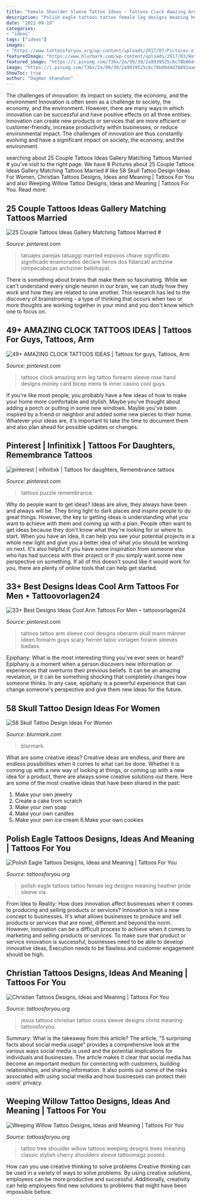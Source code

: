 ```yaml
---
title: "Female Shoulder Sleeve Tattoo Ideas - Tattoos Clock Amazing Arm Leg Tattoo Forearm Sleeve Rose Hand Designs Money Card Bicep Mens Tk Inner Casino Cool Guys"
description: "Polish eagle tattoos tattoo female leg designs meaning heather pride sleeve via"
date: "2022-09-19"
categories:
- "ideas"
tags: ["ideas"]
images:
- "https://www.tattoosforyou.org/wp-content/uploads/2017/07/Pictures-of-Weeping-Willow-Tree-Tattoos.jpg"
featuredImage: "https://www.blurmark.com/wp-content/uploads/2017/03/Water-Color-Skull-with-Flower-Tattoo-On-Thigh-768x768.jpg"
featured_image: "https://i.pinimg.com/736x/2a/99/39/2a9939525c6c78b06d4d78892aa61f61.jpg"
image: "https://i.pinimg.com/736x/2a/99/39/2a9939525c6c78b06d4d78892aa61f61.jpg"
ShowToc: true
author: "Dagmar Shanahan"
---
```



The challenges of innovation: its impact on society, the economy, and the environment
Innovation is often seen as a challenge to society, the economy, and the environment. However, there are many ways in which innovation can be successful and have positive effects on all three entities. Innovation can create new products or services that are more efficient or customer-friendly, increase productivity within businesses, or reduce environmental impact. The challenges of innovation are thus constantly evolving and have a significant impact on society, the economy, and the environment.

	

		
searching about 25 Couple Tattoos Ideas Gallery Matching Tattoos Married # you've visit to the right page. We have 8 Pictures about 25 Couple Tattoos Ideas Gallery Matching Tattoos Married # like 58 Skull Tattoo Design Ideas For Women, Christian Tattoos Designs, Ideas and Meaning | Tattoos For You and also Weeping Willow Tattoo Designs, Ideas and Meaning | Tattoos For You. Read more:
		
    
## 25 Couple Tattoos Ideas Gallery Matching Tattoos Married #

<img loading=lazy src="https://i.pinimg.com/736x/85/3d/83/853d83adcc31cbae31526095458ce70c.jpg" onerror="this.onerror=null;this.src='https://tse3.mm.bing.net/th?id=OIP.yvRQEY8jUZ55hSYxY9fDWQHaJ3&amp;pid=15.1';" alt="25 Couple Tattoos Ideas Gallery Matching Tattoos Married #">

_Source: pinterest.com_

>tatuajes parejas tatuaggi married esposos chiave significato significado enamorados declare llenos dos fidanzati archzine rompecabezas archziner belkihayat. 

	

There is something about brains that make them so fascinating. While we can't understand every single neuron in our brain, we can study how they work and how they are related to one another. This research has led to the discovery of brainstroming - a type of thinking that occurs when two or more thoughts are working together in your mind and you don't know which one to focus on.

    
## 49+ AMAZING CLOCK TATTOOS IDEAS | Tattoos For Guys, Tattoos, Arm

<img loading=lazy src="https://i.pinimg.com/736x/2a/99/39/2a9939525c6c78b06d4d78892aa61f61.jpg" onerror="this.onerror=null;this.src='https://tse2.mm.bing.net/th?id=OIP.d2jPJuA2eyowK2uTfidGJQHaNK&amp;pid=15.1';" alt="49+ AMAZING CLOCK TATTOOS IDEAS | Tattoos for guys, Tattoos, Arm">

_Source: pinterest.com_

>tattoos clock amazing arm leg tattoo forearm sleeve rose hand designs money card bicep mens tk inner casino cool guys. 

	

If you're like most people, you probably have a few ideas of how to make your home more comfortable and stylish. Maybe you've thought about adding a porch or putting in some new windows. Maybe you've been inspired by a friend or neighbor and added some new pieces to their home. Whatever your ideas are, it's important to take the time to document them and also plan ahead for possible updates or changes.

    
## Pinterest | Infinitixk | Tattoos For Daughters, Remembrance Tattoos

<img loading=lazy src="https://i.pinimg.com/736x/ac/e2/58/ace258b4ed83d2e40bdb2dcf219f8280.jpg" onerror="this.onerror=null;this.src='https://tse3.mm.bing.net/th?id=OIP.wIP-vdZB9jRCXDt34wlLxAHaJ4&amp;pid=15.1';" alt="pinterest | infinitixk | Tattoos for daughters, Remembrance tattoos">

_Source: pinterest.com_

>tattoos puzzle remembrance. 

	

Why do people want to get ideas?
Ideas are alive, they always have been and always will be. They bring light to dark places and inspire people to do great things. However, the key to getting ideas is understanding what you want to achieve with them and coming up with a plan. 
People often want to get ideas because they don't know what they're looking for or where to start. When you have an idea, it can help you see your potential projects in a whole new light and give you a better idea of what you should be working on next. It's also helpful if you have some inspiration from someone else who has had success with their project or if you simply want some new perspective on something. If all of this doesn't sound like it would work for you, there are plenty of online tools that can help get started.

    
## 33+ Best Designs Ideas Cool Arm Tattoos For Men ⋆ Tattoovorlagen24

<img loading=lazy src="https://i.pinimg.com/736x/e9/f0/f7/e9f0f7450b22caa49730868b367bffb2.jpg" onerror="this.onerror=null;this.src='https://tse3.mm.bing.net/th?id=OIP.54Q1xcf0xYsRGjmpDKZ3BgHaJ4&amp;pid=15.1';" alt="33+ Best Designs Ideas Cool Arm Tattoos For Men ⋆ tattoovorlagen24">

_Source: pinterest.com_

>tattoos tattoo arm sleeve cool designs oberarm skull mann männer ideen forearm guys scary herren tatoo vorlagen forarm sleeves badass. 

	

Epiphany: What is the most interesting thing you've ever seen or heard?
Epiphany is a moment when a person discovers new information or experiences that overturns their previous beliefs. It can be an amazing revelation, or it can be something shocking that completely changes how someone thinks. In any case, epiphany is a powerful experience that can change someone's perspective and give them new ideas for the future.

    
## 58 Skull Tattoo Design Ideas For Women

<img loading=lazy src="https://www.blurmark.com/wp-content/uploads/2017/03/Water-Color-Skull-with-Flower-Tattoo-On-Thigh-768x768.jpg" onerror="this.onerror=null;this.src='https://tse2.mm.bing.net/th?id=OIP.MifhZ0-klUP1_jpdwvK__QHaHa&amp;pid=15.1';" alt="58 Skull Tattoo Design Ideas For Women">

_Source: blurmark.com_

>blurmark. 

	

What are some creative ideas?
Creative ideas are endless, and there are endless possibilities when it comes to what can be done. Whether it is coming up with a new way of looking at things, or coming up with a new idea for a product, there are always some creative solutions out there. Here are some of the most creative ideas that have been shared in the past:
1. Make your own jewelry 
2. Create a cake from scratch 
3. Make your own soap 
4. Make your own candles 
5. Make your own ice cream 
6.Make your own cookies 

    
## Polish Eagle Tattoos Designs, Ideas And Meaning | Tattoos For You

<img loading=lazy src="https://www.tattoosforyou.org/wp-content/uploads/2016/12/Polish-Eagle-Tattoo-Female.jpg" onerror="this.onerror=null;this.src='https://tse4.mm.bing.net/th?id=OIP.KXRF3G943fPf7HSWgYYMQAHaJ6&amp;pid=15.1';" alt="Polish Eagle Tattoos Designs, Ideas and Meaning | Tattoos For You">

_Source: tattoosforyou.org_

>polish eagle tattoos tattoo female leg designs meaning heather pride sleeve via. 

	

From Idea to Reality: How does innovation affect businesses when it comes to producing and selling products or services?
Innovation is not a new concept to businesses. It's what allows businesses to produce and sell products or services that are novel, different and beyond the norm. However, innovation can be a difficult process to achieve when it comes to marketing and selling products or services. To make sure that product or service innovation is successful, businesses need to be able to develop innovative ideas, Execution needs to be flawless and customer engagement should be high.

    
## Christian Tattoos Designs, Ideas And Meaning | Tattoos For You

<img loading=lazy src="https://www.tattoosforyou.org/wp-content/uploads/2013/09/Christian-Sleeve-Tattoos.jpg" onerror="this.onerror=null;this.src='https://tse2.mm.bing.net/th?id=OIP.ALJYOXuWGkYdZc3QOowC0wHaJ4&amp;pid=15.1';" alt="Christian Tattoos Designs, Ideas and Meaning | Tattoos For You">

_Source: tattoosforyou.org_

>jesus tattoos christian tattoo cross sleeve designs christ meaning tattoosforyou. 

	

Summary: What is the takeaway from this article?
The article, "5 surprising facts about social media usage" provides a comprehensive look at the various ways social media is used and the potential implications for individuals and businesses. The article makes it clear that social media has become an important medium for connecting with customers, building relationships, and sharing information. It also points out some of the risks associated with using social media and how businesses can protect their users' privacy.

    
## Weeping Willow Tattoo Designs, Ideas And Meaning | Tattoos For You

<img loading=lazy src="https://www.tattoosforyou.org/wp-content/uploads/2017/07/Pictures-of-Weeping-Willow-Tree-Tattoos.jpg" onerror="this.onerror=null;this.src='https://tse3.mm.bing.net/th?id=OIP.FTAEhk8TVh-eJzdn9-JRZgHaJ4&amp;pid=15.1';" alt="Weeping Willow Tattoo Designs, Ideas and Meaning | Tattoos For You">

_Source: tattoosforyou.org_

>tattoo tree shoulder willow tattoos weeping designs trees meaning classic stylish cherry shoulders sleeve tattoomagz posted. 

	

How can you use creative thinking to solve problems
Creative thinking can be used in a variety of ways to solve problems. By using creative solutions, employees can be more productive and successful. Additionally, creativity can help employees find new solutions to problems that might have been impossible before.

